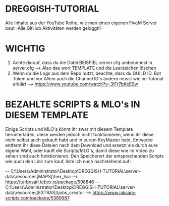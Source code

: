 # DREGGISH-TUTORIAL
Alle Inhalte aus der YouTube Reihe, wie man einen eigenen FiveM Server baut
-Alle GitHub Aktivitäten werden geloggt!!-

# WICHTIG
1) Achte darauf, dass du die Datei BEISPIEL server.cfg umbenennst in server.cfg --> Also das wort TEMPLATE und die Leerzeichen löschen
2) Wenn du die Logs aus dem Repo nutzt, beachte, dass du GUILD ID, Bot Token und vor Allem auch die Channel ID's ändern musst wie im Tutorial erklärt --> https://www.youtube.com/watch?v=3IFr7bKxE9w

# BEZAHLTE SCRIPTS & MLO's IN DIESEM TEMPLATE
Einige Scripts und MLO's könnt ihr zwar mit diesem Template herunterladen, diese werden jedoch nicht funktionieren, wenn ihr diese nicht selbst auch gekauft habt und in eurem KeyMaster habt. 
Entweder entfernt ihr diese Dateien nach dem Download und ersetzt sie durch eure eigene Wahl, oder kauft die Scripts/MLO's, damit diese wie im Video zu sehen sind auch funktionieren. 
Den Speicherort der entsprechenden Scripts wie auch den Link zum kauf, liste ich euch nachstehend auf: 

-- C:\Users\Administrator\Desktop\DREGGISH-TUTORIAL\server-data\resources\[MAPS]\hex_lsia --> https://turbosaif.tebex.io/package/598846
-- C:\Users\Administrator\Desktop\DREGGISH-TUTORIAL\server-data\resources\[EXTRAS]\jobs_creator --> https://www.jaksam-scripts.com/package/5369987
